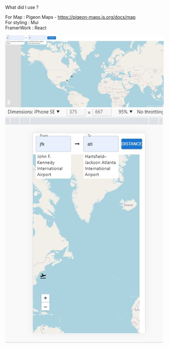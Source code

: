 What did I use ?

For Map     : Pigeon Maps - https://pigeon-maps.js.org/docs/map <br/>
For styling : Mui <br/>
FramerWork  : React <br/>

![IMG](Map_desktop.jpg) 
<br/>
![IMG](map_mobile.jpg)